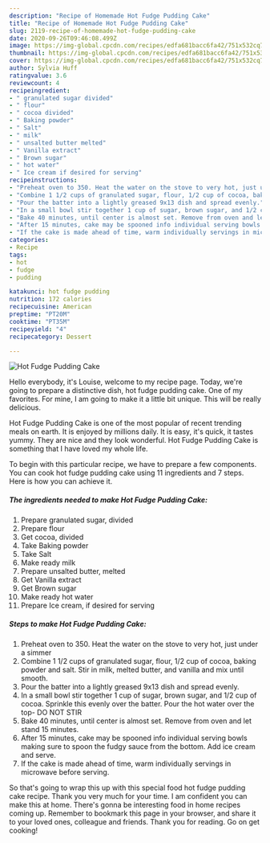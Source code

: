 ```yaml
---
description: "Recipe of Homemade Hot Fudge Pudding Cake"
title: "Recipe of Homemade Hot Fudge Pudding Cake"
slug: 2119-recipe-of-homemade-hot-fudge-pudding-cake
date: 2020-09-26T09:46:08.499Z
image: https://img-global.cpcdn.com/recipes/edfa681bacc6fa42/751x532cq70/hot-fudge-pudding-cake-recipe-main-photo.jpg
thumbnail: https://img-global.cpcdn.com/recipes/edfa681bacc6fa42/751x532cq70/hot-fudge-pudding-cake-recipe-main-photo.jpg
cover: https://img-global.cpcdn.com/recipes/edfa681bacc6fa42/751x532cq70/hot-fudge-pudding-cake-recipe-main-photo.jpg
author: Sylvia Huff
ratingvalue: 3.6
reviewcount: 4
recipeingredient:
- " granulated sugar divided"
- " flour"
- " cocoa divided"
- " Baking powder"
- " Salt"
- " milk"
- " unsalted butter melted"
- " Vanilla extract"
- " Brown sugar"
- " hot water"
- " Ice cream if desired for serving"
recipeinstructions:
- "Preheat oven to 350. Heat the water on the stove to very hot, just under a simmer"
- "Combine 1 1/2 cups of granulated sugar, flour, 1/2 cup of cocoa, baking powder and salt. Stir in milk, melted butter, and vanilla and mix until smooth."
- "Pour the batter into a lightly greased 9x13 dish and spread evenly."
- "In a small bowl stir together 1 cup of sugar, brown sugar, and 1/2 cup of cocoa. Sprinkle this evenly over the batter. Pour the hot water over the top- DO NOT STIR"
- "Bake 40 minutes, until center is almost set. Remove from oven and let stand 15 minutes."
- "After 15 minutes, cake may be spooned info individual serving bowls making sure to spoon the fudgy sauce from the bottom. Add ice cream and serve."
- "If the cake is made ahead of time, warm individually servings in microwave before serving."
categories:
- Recipe
tags:
- hot
- fudge
- pudding

katakunci: hot fudge pudding 
nutrition: 172 calories
recipecuisine: American
preptime: "PT20M"
cooktime: "PT35M"
recipeyield: "4"
recipecategory: Dessert

---
```



![Hot Fudge Pudding Cake](https://img-global.cpcdn.com/recipes/edfa681bacc6fa42/751x532cq70/hot-fudge-pudding-cake-recipe-main-photo.jpg)

Hello everybody, it's Louise, welcome to my recipe page. Today, we're going to prepare a distinctive dish, hot fudge pudding cake. One of my favorites. For mine, I am going to make it a little bit unique. This will be really delicious.



Hot Fudge Pudding Cake is one of the most popular of recent trending meals on earth. It is enjoyed by millions daily. It is easy, it's quick, it tastes yummy. They are nice and they look wonderful. Hot Fudge Pudding Cake is something that I have loved my whole life.


To begin with this particular recipe, we have to prepare a few components. You can cook hot fudge pudding cake using 11 ingredients and 7 steps. Here is how you can achieve it.

<!--inarticleads1-->

##### The ingredients needed to make Hot Fudge Pudding Cake:

1. Prepare  granulated sugar, divided
1. Prepare  flour
1. Get  cocoa, divided
1. Take  Baking powder
1. Take  Salt
1. Make ready  milk
1. Prepare  unsalted butter, melted
1. Get  Vanilla extract
1. Get  Brown sugar
1. Make ready  hot water
1. Prepare  Ice cream, if desired for serving




<!--inarticleads2-->

##### Steps to make Hot Fudge Pudding Cake:

1. Preheat oven to 350. Heat the water on the stove to very hot, just under a simmer
1. Combine 1 1/2 cups of granulated sugar, flour, 1/2 cup of cocoa, baking powder and salt. Stir in milk, melted butter, and vanilla and mix until smooth.
1. Pour the batter into a lightly greased 9x13 dish and spread evenly.
1. In a small bowl stir together 1 cup of sugar, brown sugar, and 1/2 cup of cocoa. Sprinkle this evenly over the batter. Pour the hot water over the top- DO NOT STIR
1. Bake 40 minutes, until center is almost set. Remove from oven and let stand 15 minutes.
1. After 15 minutes, cake may be spooned info individual serving bowls making sure to spoon the fudgy sauce from the bottom. Add ice cream and serve.
1. If the cake is made ahead of time, warm individually servings in microwave before serving.




So that's going to wrap this up with this special food hot fudge pudding cake recipe. Thank you very much for your time. I am confident you can make this at home. There's gonna be interesting food in home recipes coming up. Remember to bookmark this page in your browser, and share it to your loved ones, colleague and friends. Thank you for reading. Go on get cooking!
